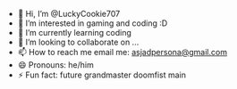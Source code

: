 - 👋 Hi, I’m @LuckyCookie707
- 👀 I’m interested in gaming and coding :D
- 🌱 I’m currently learning coding
- 💞️ I’m looking to collaborate on ...
- 📫 How to reach me email me: asjadpersona@gmail.com
- 😄 Pronouns: he/him
- ⚡ Fun fact: future grandmaster doomfist main

<!---
LuckyCookie707/LuckyCookie707 is a ✨ special ✨ repository because its `README.md` (this file) appears on your GitHub profile.
You can click the Preview link to take a look at your changes.
--->
